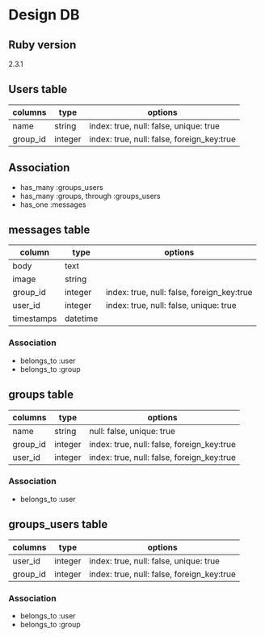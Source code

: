 # Design DB
## Ruby version
2.3.1

## Users table
| columns   | type    | options                                    |
|-----------|---------|--------------------------------------------|
| name      | string  | index: true, null: false, unique: true     |
| group_id  | integer | index: true, null: false, foreign_key:true |

## Association
* has_many :groups_users
* has_many :groups, through :groups_users
* has_one :messages


## messages table
| column     | type     | options                                    |
|------------|----------|--------------------------------------------|
| body       | text     |                                            |
| image      | string   |                                            |
| group_id   | integer  | index: true, null: false, foreign_key:true |
| user_id    | integer  | index: true, null: false, unique: true     |
| timestamps | datetime |                                            |

### Association
* belongs_to :user
* belongs_to :group


## groups table
| columns  | type    | options                                    |
|----------|---------|--------------------------------------------|
| name     | string  | null: false, unique: true                  |
| group_id | integer | index: true, null: false, foreign_key:true |
| user_id  | integer | index: true, null: false, foreign_key:true |

### Association
* belongs_to :user


## groups_users table
| columns   | type    | options                                    |
|-----------|---------|--------------------------------------------|
| user_id   | integer | index: true, null: false, unique: true     |
| group_id  | integer | index: true, null: false, foreign_key:true |

### Association
* belongs_to :user
* belongs_to :group
